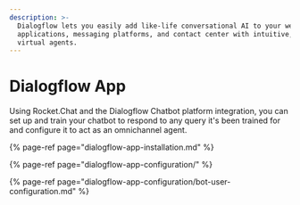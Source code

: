 ```yaml
---
description: >-
  Dialogflow lets you easily add like-life conversational AI to your websites,
  applications, messaging platforms, and contact center with intuitive, advanced
  virtual agents.
---
```


# Dialogflow App

Using Rocket.Chat and the Dialogflow Chatbot platform integration, you can set up and train your chatbot to respond to any query it's been trained for and configure it to act as an omnichannel agent.

{% page-ref page="dialogflow-app-installation.md" %}

{% page-ref page="dialogflow-app-configuration/" %}

{% page-ref page="dialogflow-app-configuration/bot-user-configuration.md" %}



